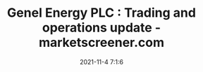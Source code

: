 ---
"title": "Genel Energy PLC : Trading and operations update - marketscreener.com"
"date": "2021-11-4 7:1:6"
"feed_name": "GOOGLENEWSDRILLING"
"feed_website": "https://news.google.com/search?q=drilling%2Bincident&hl=en-US&gl=US&ceid=US:en"
"feed_rss": "https://news.google.com/rss/search?q=drilling%2Bincident&hl=en-US&gl=US&ceid=US:en"
"link": "https://www.marketscreener.com/quote/stock/GENEL-ENERGY-PLC-9445424/news/Genel-Energy-PLC-Trading-and-operations-update-36893870/"
"source": "{'href': 'https://www.marketscreener.com', 'title': 'marketscreener.com'}"
"file": "_posts/2021-1-1-f71637b953f02f7ac4e4bc20cbdd333c723de9d5.md"
"accident": "0"
"drilling": "0"
"dead": "0"
"injured": "0"
"arrested": "0"
"place": "unknown place"
"where": "unknown site"
"causes": "unknown"
"place_uri": "unknown place"
---